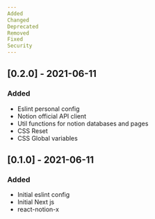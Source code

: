 ```yaml
---
Added
Changed
Deprecated
Removed
Fixed
Security
---
```


## [0.2.0] - 2021-06-11
### Added
- Eslint personal config
- Notion official API client
- Util functions for notion databases and pages
- CSS Reset
- CSS Global variables

## [0.1.0] - 2021-06-11
### Added
- Initial eslint config
- Initial Next js
- react-notion-x